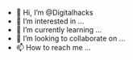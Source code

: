 - 👋 Hi, I’m @Digitalhacks
- 👀 I’m interested in ...
- 🌱 I’m currently learning ...
- 💞️ I’m looking to collaborate on ...
- 📫 How to reach me ...

<!---
Digitalhacks/Digitalhacks is a ✨ special ✨ repository because its `README.md` (this file) appears on your GitHub profile.
You can click the Preview link to take a look at your changes.
--->
